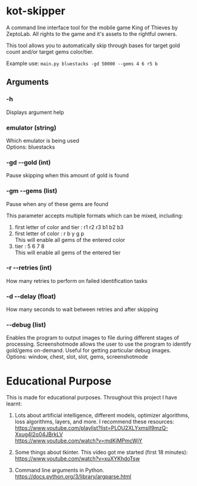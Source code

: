 # kot-skipper

A command line interface tool for the mobile game King of Thieves by ZeptoLab. All rights to the game and it's assets to the rightful owners.

This tool allows you to automatically skip through bases for target gold count and/or target gems color/tier.

Example use:
`main.py bluestacks -gd 50000 --gems 4 6 r5 b`

## Arguments

### -h

Displays argument help

### emulator (string)

Which emulator is being used  
Options: bluestacks

### -gd --gold (int)

Pause skipping when this amount of gold is found

### -gm --gems (list)

Pause when any of these gems are found

This parameter accepts multiple formats which can be mixed, including:

1. first letter of color and tier : r1 r2 r3 b1 b2 b3
2. first letter of color : r b y g p  
   This will enable all gems of the entered color
3. tier : 5 6 7 8  
   This will enable all gems of the entered tier

### -r --retries (int)

How many retries to perform on failed identification tasks

### -d --delay (float)

How many seconds to wait between retries and after skipping

### --debug (list)

Enables the program to output images to file during different stages of processing.
Screenshotmode allows the user to use the program to identify gold/gems on-demand. Useful for getting particular debug images.  
Options: window, chest, slot, slot, gems, screenshotmode

# Educational Purpose

This is made for educational purposes. Throughout this project I have learnt:

1. Lots about artificial intelligence, different models, optimizer algorithms, loss algorithms, layers, and more. I recommend these resources:  
   https://www.youtube.com/playlist?list=PLOU2XLYxmsII9mzQ-Xxug4l2o04JBrkLV  
   https://www.youtube.com/watch?v=mdKjMPmcWjY

2. Some things about tkinter. This video got me started (first 18 minutes): https://www.youtube.com/watch?v=xuXYKhdoTsw

3. Command line arguments in Python. https://docs.python.org/3/library/argparse.html
